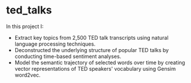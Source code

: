 # ted_talks

In this project I:
- Extract key topics from 2,500 TED talk transcripts using natural language processing techniques.
- Deconstructed the underlying structure of popular TED talks by conducting time-based sentiment analyses.
- Model the semantic trajectory of selected words over time by creating vector representations of TED speakers' vocabulary using
Gensim word2vec.
